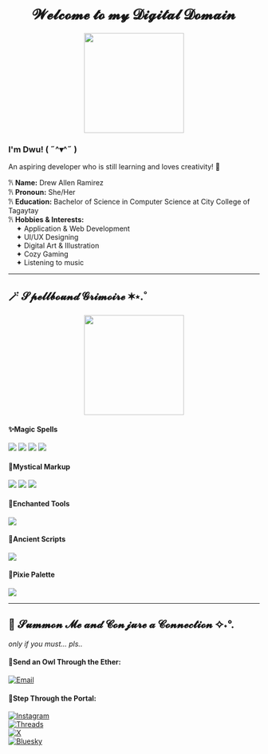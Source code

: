 <h1 align="center"> 𝓦𝓮𝓵𝓬𝓸𝓶𝓮 𝓽𝓸 𝓶𝔂 𝓓𝓲𝓰𝓲𝓽𝓪𝓵 𝓓𝓸𝓶𝓪𝓲𝓷 </h1>

<p align="center">
  <img src="https://media.giphy.com/media/fh2VhwYZHawxruF0nO/giphy.gif" width="200px">
</p>

### I'm Dwu! ( ˶^▾^˶ )   
An aspiring developer who is still learning and loves creativity! 🫧

𐙚 **Name:** Drew Allen Ramirez  
𐙚 **Pronoun:** She/Her  
𐙚 **Education:** Bachelor of Science in Computer Science at City College of Tagaytay    
𐙚 **Hobbies & Interests:**  
&nbsp;&nbsp;&nbsp;&nbsp;✦ Application & Web Development  
&nbsp;&nbsp;&nbsp;&nbsp;✦ UI/UX Designing  
&nbsp;&nbsp;&nbsp;&nbsp;✦ Digital Art & Illustration  
&nbsp;&nbsp;&nbsp;&nbsp;✦ Cozy Gaming  
&nbsp;&nbsp;&nbsp;&nbsp;✦ Listening to music  

---
## 🪄 𝓢𝓹𝓮𝓵𝓵𝓫𝓸𝓾𝓷𝓭 𝓖𝓻𝓲𝓶𝓸𝓲𝓻𝓮 ✶⋆.˚
<p align="center">
  <img src="https://media.giphy.com/media/ltnwrUlKwDQPmaA2sI/giphy.gif" width="200px">
</p>


#### ✨Magic Spells 
<p>
  <img src="https://img.shields.io/badge/Java-8676d5?style=for-the-badge&logo=java&logoColor=e6e2fb">
  <img src="https://img.shields.io/badge/C++-8676d5?style=for-the-badge&logo=c%2B%2B&logoColor=e6e2fb">
  <img src="https://img.shields.io/badge/Dart-8676d5?style=for-the-badge&logo=dart&logoColor=e6e2fb">
  <img src="https://img.shields.io/badge/Python-8676d5?style=for-the-badge&logo=python&logoColor=e6e2fb">
</p>

#### 💫Mystical Markup
<p>
  <img src="https://img.shields.io/badge/HTML-8676d5?style=for-the-badge&logo=html5&logoColor=e6e2fb">
  <img src="https://img.shields.io/badge/CSS-8676d5?style=for-the-badge&logo=css3&logoColor=e6e2fb">
  <img src="https://img.shields.io/badge/JavaScript-8676d5?style=for-the-badge&logo=javascript&logoColor=e6e2fb">
</p>

#### 🌟Enchanted Tools
<p>
  <img src="https://img.shields.io/badge/Flutter-8676d5?style=for-the-badge&logo=flutter&logoColor=e6e2fb">
</p>

#### 📜Ancient Scripts
<p>
  <img src="https://img.shields.io/badge/MySQL-8676d5?style=for-the-badge&logo=mysql&logoColor=e6e2fb">
</p>

#### 🌠Pixie Palette
<p>
  <img src="https://img.shields.io/badge/Figma-8676d5?style=for-the-badge&logo=figma&logoColor=e6e2fb">
</p>



<!--## 🧙‍♀️ 𝓣𝓱𝓮 𝓣𝓪𝓵𝓮𝓼 𝓸𝓯 𝓜𝔂𝓽𝓱𝓲𝓬𝓪𝓵 𝓣𝓲𝓭𝓫𝓲𝓽𝓼 𝓸𝓯 𝓓𝔀𝓾-->



---
## 🔮 𝓢𝓾𝓶𝓶𝓸𝓷 𝓜𝓮 𝓪𝓷𝓭 𝓒𝓸𝓷𝓳𝓾𝓻𝓮 𝓪 𝓒𝓸𝓷𝓷𝓮𝓬𝓽𝓲𝓸𝓷 ✧˖°.
*only if you must... pls..*


#### 🦉Send an Owl Through the Ether: 
[![Email](https://img.shields.io/badge/Email-8676d5?style=for-the-badge&logo=gmail&logoColor=e6e2fb)](mailto:ramirez.drewallen@gmail.com)  

#### 🌌Step Through the Portal: 
[![Instagram](https://img.shields.io/badge/d.wyu-8676d5?style=for-the-badge&logo=instagram&logoColor=e6e2fb)](https://www.instagram.com/d.x.wn/)  
[![Threads](https://img.shields.io/badge/d.wyu-8676d5?style=for-the-badge&logo=threads&logoColor=e6e2fb)](https://www.threads.net/@d.wyu)    
[![X](https://img.shields.io/badge/dwyushi-8676d5?style=for-the-badge&logo=X&logoColor=e6e2fb)](https://x.com/dwyushi)  
[![Bluesky](https://img.shields.io/badge/dwyu.bsky.social-8676d5?style=for-the-badge&logo=Bluesky&logoColor=e6e2fb)](https://bsky.app/profile/dwyu.bsky.social)

